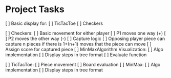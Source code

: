 # Project Tasks
[ ] Basic display for:
  [ ] TicTacToe
  [ ] Checkers

[ ] Checkers:
  [ ] Basic movement for either player
    [ ] P1 moves one way (+)
    [ ] P2 moves the other way (-)
  [ ] Capture logic
    [ ] Opposing player piece can capture n pieces if there is 1+(n+1) moves that the piece can move
    [ ] Assign score for captured piece
  [ ] MinMaxAlgorithm Visualization:
    [ ] Algo implementation
    [ ] Display steps in tree format
  [ ] Evaluate function

[ ] TicTacToe:
  [ ] Piece movement
  [ ] Board evaluation
  [ ] MinMax:
    [ ] Algo implementation
    [ ] Display steps in tree format
  
